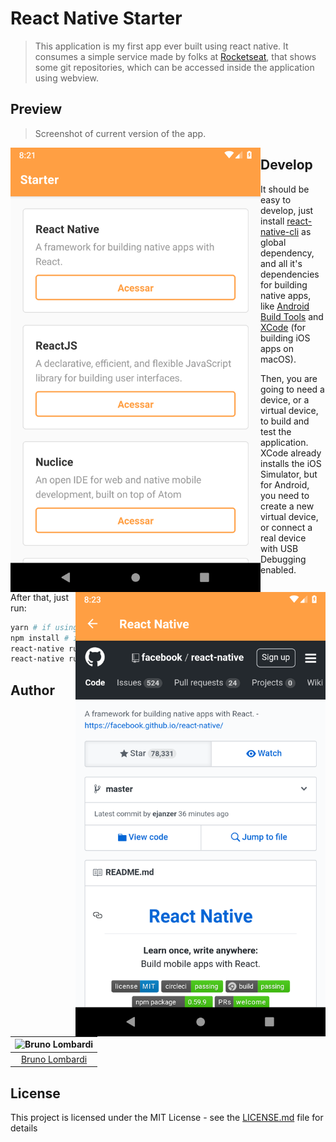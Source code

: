 # React Native Starter
> This application is my first app ever built using react native.
It consumes a simple service made by folks at [Rocketseat](https://github.com/Rocketseat), that shows some git repositories, which can be accessed inside the application using webview.

## Preview
> Screenshot of current version of the app.
<p>
  <img src="preview/screenshot.png" width="400px" align="left" />
  <img src="preview/screenshot2.png" width="400px" align="right" />
</p>

## Develop
It should be easy to develop, just install [react-native-cli](https://www.npmjs.com/package/react-native-cli) as global dependency, and all it's dependencies for building native apps, like [Android Build Tools](https://github.com/codepath/android_guides/wiki/Installing-Android-SDK-Tools) and [XCode](https://developer.apple.com/xcode/) (for building iOS apps on macOS).

Then, you are going to need a device, or a virtual device, to build and test the application. XCode already installs the iOS Simulator, but for Android, you need to create a new virtual device, or connect a real device with USB Debugging enabled.

After that, just run:
```sh
yarn # if using yarn
npm install # if using npm
react-native run-ios # For building and running on iOS simulator
react-native run-android # For building and running on Android Emulator
```

## Author

| ![Bruno Lombardi](https://avatars2.githubusercontent.com/u/7153294?s=150&v=4)|
|:---------------------:|
|  [Bruno Lombardi](https://github.com/bruno-lombardi)   |

## License

This project is licensed under the MIT License - see the [LICENSE.md](LICENSE.md) file for details